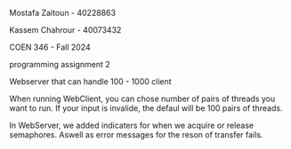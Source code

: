 Mostafa Zaitoun - 40228863

Kassem Chahrour - 40073432


COEN 346 - Fall 2024

programming assignment 2

Webserver that can handle 100 - 1000 client

When running WebClient, you can chose number of pairs of threads you want to run. If your input is invalide, the defaul will be 100 pairs of threads.

In WebServer, we added indicaters for when we acquire or release semaphores. Aswell as error messages for the reson of transfer fails.

